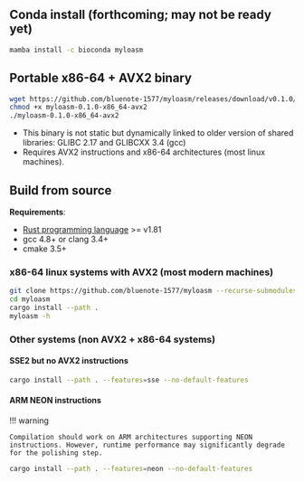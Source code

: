 ## Conda install (forthcoming; may not be ready yet)

```sh
mamba install -c bioconda myloasm
```

## Portable x86-64 + AVX2 binary

```sh
wget https://github.com/bluenote-1577/myloasm/releases/download/v0.1.0/myloasm-0.1.0-x86_64-avx2
chmod +x myloasm-0.1.0-x86_64-avx2
./myloasm-0.1.0-x86_64-avx2
```

- This binary is not static but dynamically linked to older version of shared libraries: GLIBC 2.17 and GLIBCXX 3.4 (gcc)
- Requires AVX2 instructions and x86-64 architectures (most linux machines). 

## Build from source

**Requirements**:

* [Rust programming language](https://www.rust-lang.org/) >= v1.81
* gcc 4.8+ or clang 3.4+
* cmake 3.5+

### x86-64 linux systems with AVX2 (most modern machines)

```sh
git clone https://github.com/bluenote-1577/myloasm --recurse-submodules  
cd myloasm
cargo install --path . 
myloasm -h
```

### Other systems (non AVX2 + x86-64 systems)

####  SSE2 but no AVX2 instructions 

```sh
cargo install --path . --features=sse --no-default-features
```

#### ARM NEON instructions 

!!! warning

    Compilation should work on ARM architectures supporting NEON instructions. However, runtime performance may significantly degrade for the polishing step.

```sh
cargo install --path . --features=neon --no-default-features
``` 
